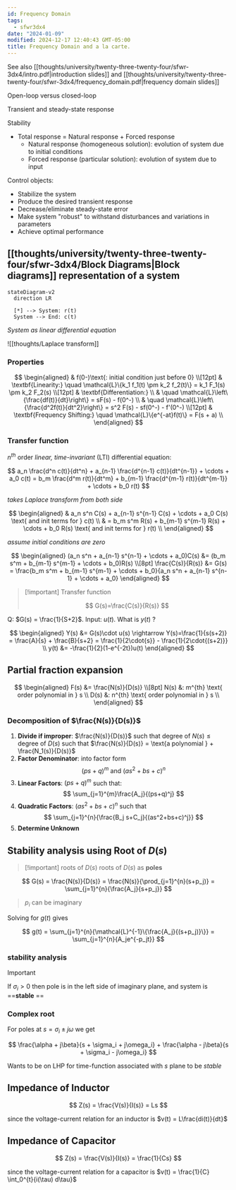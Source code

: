 ```yaml
---
id: Frequency Domain
tags:
  - sfwr3dx4
date: "2024-01-09"
modified: 2024-12-17 12:40:43 GMT-05:00
title: Frequency Domain and a la carte.
---
```

See also [[thoughts/university/twenty-three-twenty-four/sfwr-3dx4/intro.pdf|introduction slides]] and [[thoughts/university/twenty-three-twenty-four/sfwr-3dx4/frequency_domain.pdf|frequency domain slides]]

Open-loop versus closed-loop

Transient and steady-state response

Stability

- Total response = Natural response + Forced response
  - Natural response (homogeneous solution): evolution of system due to initial conditions
  - Forced response (particular solution): evolution of system due to input

Control objects:

- Stabilize the system
- Produce the desired transient response
- Decrease/eliminate steady-state error
- Make system "robust" to withstand disturbances and variations in parameters
- Achieve optimal performance

## [[thoughts/university/twenty-three-twenty-four/sfwr-3dx4/Block Diagrams|Block diagrams]] representation of a system

```mermaid
stateDiagram-v2
  direction LR

  [*] --> System: r(t)
  System --> End: c(t)
```

_System as linear differential equation_

![[thoughts/Laplace transform]]

### Properties

$$
\begin{aligned}
& f(0-)\text{: initial condition just before 0} \\[12pt]
& \textbf{Linearity:} \quad \mathcal{L}\{k_1 f_1(t) \pm k_2 f_2(t)\} = k_1 F_1(s) \pm k_2 F_2(s) \\[12pt]
& \textbf{Differentiation:} \\
& \quad \mathcal{L}\left\{\frac{df(t)}{dt}\right\} = sF(s) - f(0^-) \\
& \quad \mathcal{L}\left\{\frac{d^2f(t)}{dt^2}\right\} = s^2 F(s) - sf(0^-) - f'(0^-) \\[12pt]
& \textbf{Frequency Shifting:} \quad \mathcal{L}\{e^{-at}f(t)\} = F(s + a) \\
\end{aligned}
$$

### Transfer function

$n^{th}$ order _linear, time-invariant_ (LTI) differential equation:

$$
a_n \frac{d^n c(t)}{dt^n} + a_{n-1} \frac{d^{n-1} c(t)}{dt^{n-1}} + \cdots + a_0 c(t) = b_m \frac{d^m r(t)}{dt^m} + b_{m-1} \frac{d^{m-1} r(t)}{dt^{m-1}} + \cdots + b_0 r(t)
$$

_takes Laplace transform from both side_

$$
\begin{aligned}
& a_n s^n C(s) + a_{n-1} s^{n-1} C(s) + \cdots + a_0 C(s) \text{ and init terms for } c(t) \\
& = b_m s^m R(s) + b_{m-1} s^{m-1} R(s) + \cdots + b_0 R(s) \text{ and init terms for } r(t) \\
\end{aligned}
$$

_assume initial conditions are zero_

$$
\begin{aligned}
(a_n s^n + a_{n-1} s^{n-1} + \cdots + a_0)C(s) &= (b_m s^m + b_{m-1} s^{m-1} + \cdots + b_0)R(s) \\[8pt]
\frac{C(s)}{R(s)} &= G(s) = \frac{b_m s^m + b_{m-1} s^{m-1} + \cdots + b_0}{a_n s^n + a_{n-1} s^{n-1} + \cdots + a_0}
\end{aligned}
$$

> [!important] Transfer function
>
> $$
> G(s)=\frac{C(s)}{R(s)}
> $$

Q: $G(s) = \frac{1}{S+2}$. Input: $u(t)$. What is $y(t)$ ?

$$
\begin{aligned}
Y(s) &= G(s)\cdot u(s) \rightarrow Y(s)=\frac{1}{s(s+2)} = \frac{A}{s} + \frac{B}{s+2} = \frac{1}{2\cdot{s}} - \frac{1}{2\cdot{(s+2)}} \\
y(t) &= -\frac{1}{2}(1-e^{-2t})u(t)
\end{aligned}
$$

## Partial fraction expansion

$$
\begin{aligned}
F(s) &= \frac{N(s)}{D(s)} \\[8pt]
N(s) &: m^{th} \text{ order polynomial in } s \\
D(s) &: n^{th} \text{ order polynomial in } s \\
\end{aligned}
$$

### Decomposition of $\frac{N(s)}{D(s)}$

1. **Divide if improper**: $\frac{N(s)}{D(s)}$ such that $\text{degree of }N(s) \leq \text{degree of } D(s)$ such that $\frac{N(s)}{D(s)} = \text{a polynomial } + \frac{N_1(s)}{D(s)}$
2. **Factor Denominator**: into factor form
   $$
   (ps+q)^m \text{ and } (as^2+bs+c)^n
   $$
3. **Linear Factors**: $(ps+q)^m$ such that:
   $$
   \sum_{j=1}^{m}\frac{A_j}{(ps+q)^j}
   $$
4. **Quadratic Factors**: $(as^2+bs+c)^n$ such that
   $$
   \sum_{j=1}^{n}{\frac{B_j s+C_j}{(as^2+bs+c)^j}}
   $$
5. **Determine Unknown**

## Stability analysis using Root of $D(s)$

> [!important] roots of $D(s)$
> roots of $D(s)$ as **poles**

$$
G(s) = \frac{N(s)}{D(s)} = \frac{N(s)}{\prod_{j=1}^{n}(s+p_j)} = \sum_{j=1}^{n}{\frac{A_j}{s+p_j}}
$$

> $p_i$ can be imaginary

Solving for $g(t)$ gives

$$
g(t) = \sum_{j=1}^{n}{\mathcal{L}^{-1}\{\frac{A_j}{(s+p_j)}\}} = \sum_{j=1}^{n}{A_je^{-p_jt}}
$$

### stability analysis

> [!important]
>
> If $\sigma_i > 0$ then pole is in the left side of imaginary plane, and system is ==**stable** ==

### Complex root

For poles at $s=\sigma_i \pm j\omega$ we get

$$
\frac{\alpha + j\beta}{s + \sigma_i + j\omega_i} + \frac{\alpha - j\beta}{s + \sigma_i - j\omega_i}
$$

Wants to be on LHP for time-function associated with $s$ plane to be _stable_

## Impedance of Inductor

$$
Z(s) = \frac{V(s)}{I(s)} = Ls
$$

since the voltage-current relation for an inductor is $v(t) = L\frac{di(t)}{dt}$

## Impedance of Capacitor

$$
Z(s) = \frac{V(s)}{I(s)} = \frac{1}{Cs}
$$

since the voltage-current relation for a capacitor is $v(t) = \frac{1}{C} \int_0^{t}{i(\tau) d\tau}$
